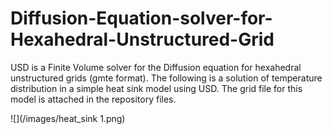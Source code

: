 # Diffusion-Equation-solver-for-Hexahedral-Unstructured-Grid
USD is a Finite Volume solver for the Diffusion equation for hexahedral unstructured grids (gmte format). The following is a solution of temperature distribution in a simple heat sink model using USD. The grid file for this model is attached in the repository files.

![](/images/heat_sink 1.png)
